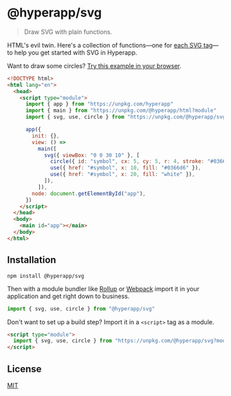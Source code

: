 # @hyperapp/svg

> Draw SVG with plain functions.

HTML's evil twin. Here's a collection of functions—one for [each SVG tag](https://developer.mozilla.org/en-US/docs/Web/SVG)—to help you get started with SVG in Hyperapp.

Want to draw some circles? [Try this example in your browser](https://codepen.io/jorgebucaran/pen/preYMW?editors=1000).

```html
<!DOCTYPE html>
<html lang="en">
  <head>
    <script type="module">
      import { app } from "https://unpkg.com/hyperapp"
      import { main } from "https://unpkg.com/@hyperapp/html?module"
      import { svg, use, circle } from "https://unpkg.com/@hyperapp/svg?module"

      app({
        init: {},
        view: () =>
          main([
            svg({ viewBox: "0 0 30 10" }, [
              circle({ id: "symbol", cx: 5, cy: 5, r: 4, stroke: "#0366d6" }),
              use({ href: "#symbol", x: 10, fill: "#0366d6" }),
              use({ href: "#symbol", x: 20, fill: "white" }),
            ]),
          ]),
        node: document.getElementById("app"),
      })
    </script>
  </head>
  <body>
    <main id="app"></main>
  </body>
</html>
```

## Installation

```console
npm install @hyperapp/svg
```

Then with a module bundler like [Rollup](https://rollupjs.org) or [Webpack](https://webpack.js.org) import it in your application and get right down to business.

```js
import { svg, use, circle } from "@hyperapp/svg"
```

Don't want to set up a build step? Import it in a `<script>` tag as a module.

```html
<script type="module">
  import { svg, use, circle } from "https://unpkg.com/@hyperapp/svg?module"
</script>
```

## License

[MIT](../../LICENSE.md)

